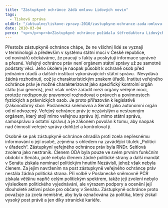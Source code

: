 ```yaml
---
title: "Zástupkyně ochránce žádá omluvu Lidových novin"
tags:
  - Tisková zpráva
oldUrl: "/aktualne/tiskove-zpravy-2010/zastupkyne-ochrance-zada-omluvu-lidovych-novin"
date: 2010-03-04
perex: "<p></p><p><b>Zástupkyně ochránce požádala šéfredaktora Lidových novin o omluvu a opravu nepravdivé informace zveřejněné 3. 3. 2010 v článku „Státní správa v područí politiků“. </b><p>Přestože zástupkyně ochránce s autorem článku hovořila a detailně mu vysvětlila postavení veřejného ochránce práv, zejména skutečnost, že ochránce není orgánem státní správy, tedy úřadem, v článku je ochránce postaven na roveň úřadů. Zástupkyně ochránce sama pak byla článkem fakticky označena za vysokého úředníka.</p>"
---
```


<!-- imported from the old website -->

<p>Přestože zástupkyně ochránce chápe, že ne všichni lidé se vyznají v terminologii a především v systému státní moci v České republice, od novinářů očekáváme, že pracují s fakty a poskytují informace správné a přesné. Veřejný ochránce práv není orgánem státní správy už ze samotné podstaty věci. Jeho úkolem je naopak působit k ochraně osob před jednáním úřadů a dalších institucí vykonávajících státní správu.  Nevydává žádná rozhodnutí, což je charakteristickým znakem úřadů. Institut veřejného ochránce práv je možné charakterizovat jako specifický kontrolní orgán státu (sui generis), jenž však nelze zařadit mezi orgány veřejné moci, protože nedisponuje pravomocí rozhodovat o právech a povinnostech fyzických a právnických osob. Je proto přiřazován k legislativě (zákonodárný sbor: Poslanecká sněmovna a Senát) jako autonomní orgán od ní odvozený. Veřejný ochránce práv je nezávislým a nestranným orgánem, který stojí mimo veřejnou správu (tj. mimo státní správu, samosprávu a ostatní správu) a je zákonem povolán k tomu, aby naopak nad činností veřejné správy dohlížel a kontroloval ji. </p><p>Osobně se pak zástupkyně ochránce ohradila proti zcela nepřesnému informování o její osobě, zejména s ohledem na zavádějící titulek „Politici v úřadech“. Zástupkyní veřejného ochránce práv byla RNDr. Seitlová zvolena jako nestraník. Členem ODA byla pouze ve svém prvním funkčním období v Senátu, poté nebyla členem žádné politické strany a další mandát v Senátu získala nominací politickým hnutím Nezávislí, jehož však nebyla členem. Za jejím navržením na post zástupkyně veřejného ochránce práv nestála žádná politická strana. Při volbě v Poslanecké sněmovně PČR získala většinu napříč celým politickým spektrem, takže její zvolení nebylo výsledkem politického vyjednávání, ale výrazem podpory a ocenění její dlouholeté aktivní práce pro občany v Senátu. Zástupkyně ochránce proto považuje za zcela nemístné, aby byla označována za politika, který získal vysoký post právě a jen díky stranické kariéře.</p></p>
